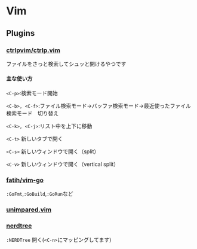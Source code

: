 
# Vim

## Plugins

### [ctrlpvim/ctrlp.vim](https://github.com/ctrlpvim/ctrlp.vim)

ファイルをさっと検索してシュッと開けるやつです

#### 主な使い方

`<C-p>`:検索モード開始

`<C-b>, <C-f>`:ファイル検索モード→バッファ検索モード→最近使ったファイル検索モード　切り替え

`<C-k>, <C-j>`:リスト中を上下に移動

`<C-t>` 新しいタブで開く

`<C-s>` 新しいウィンドウで開く（split）

`<C-v>` 新しいウィンドウで開く（vertical split）

### [fatih/vim-go](https://github.com/fatih/vim-go)

`:GoFmt`,`:GoBuild`,`:GoRun`など

### [unimpared.vim](https://github.com/tpope/vim-unimpaired)

### [nerdtree](https://github.com/scrooloose/nerdtree)


`:NERDTree` 開く(`<C-n>`にマッピングしてます)
